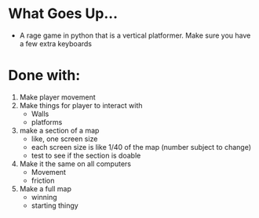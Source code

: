 # What Goes Up...
- A rage game in python that is a vertical platformer. Make sure you have a few extra keyboards

# Done with:
1) Make player movement
2) Make things for player to interact with
	- Walls
	- platforms
3) make a section of a map
	- like, one screen size
	- each screen size is like 1/40 of the map (number subject to change)
	- test to see if the section is doable
4) Make it the same on all computers
	- Movement
	- friction
5) Make a full map
	- winning
	- starting thingy
